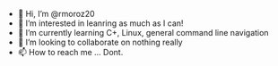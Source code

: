- 👋 Hi, I’m @rmoroz20
- 👀 I’m interested in leanring as much as I can!
- 🌱 I’m currently learning C+, Linux, general command line navigation
- 💞️ I’m looking to collaborate on nothing really
- 📫 How to reach me ... Dont.

<!---
rmoroz20/rmoroz20 is a ✨ special ✨ repository because its `README.md` (this file) appears on your GitHub profile.
You can click the Preview link to take a look at your changes.
--->
